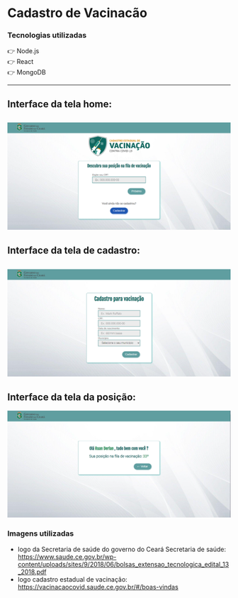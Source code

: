 # Cadastro de Vacinacão

### Tecnologias utilizadas
👉 Node.js <br />
👉 React <br />
👉 MongoDB <br />

-----------------------------------------------------------------------------------------------------------------------------------------------------------------------------------
Interface da tela home:
-----------------------------------------------------------------------------------------------------------------------------------------------------------------------------------
![alt text](https://github.com/ruanderlan74/Cadastro_Vacinacao/blob/main/pag_home.PNG)
-----------------------------------------------------------------------------------------------------------------------------------------------------------------------------------
Interface da tela de cadastro:
-----------------------------------------------------------------------------------------------------------------------------------------------------------------------------------
![alt text](https://github.com/ruanderlan74/Cadastro_Vacinacao/blob/main/pag_cad.PNG)
-----------------------------------------------------------------------------------------------------------------------------------------------------------------------------------
Interface da tela da posição:
-----------------------------------------------------------------------------------------------------------------------------------------------------------------------------------
![alt text](https://github.com/ruanderlan74/Cadastro_Vacinacao/blob/main/pag_pos.PNG)


### Imagens utilizadas
- logo da Secretaria de saúde do governo do Ceará Secretaria de saúde: <br />
https://www.saude.ce.gov.br/wp-content/uploads/sites/9/2018/06/bolsas_extensao_tecnologica_edital_13_2018.pdf
- logo cadastro estadual de vacinação: <br />
https://vacinacaocovid.saude.ce.gov.br/#/boas-vindas
